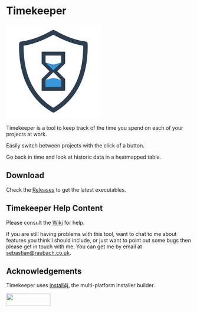 # Timekeeper

![Logo](img/logo.png?raw=true "Logo")

Timekeeper is a tool to keep track of the time you spend on each of your projects at work.

Easily switch between projects with the click of a button.

Go back in time and look at historic data in a heatmapped table.

## Download

Check the [Releases](../../releases) to get the latest executables.

## Timekeeper Help Content

Please consult the [Wiki](../../wiki) for help.

If you are still having problems with this tool, want to chat to me about features you think I should include, or just want to point out some bugs then please get in touch with me. You can get me by email at sebastian@raubach.co.uk.


## Acknowledgements

Timekeeper uses [install4j](https://www.ej-technologies.com/products/install4j/overview.html), the multi-platform installer builder.

<a href="https://www.ej-technologies.com/products/install4j/overview.html"><img src="https://www.ej-technologies.com/images/product_banners/install4j_medium.png" width="120" height="34" ></a>
